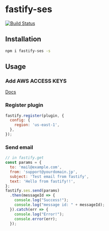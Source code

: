 # fastify-ses
[![Build Status](https://travis-ci.org/g0tt/fastify-ses.svg?branch=master)](https://travis-ci.org/g0tt/fastify-ses)
## Installation
```bash
npm i fastify-ses -s
```

## Usage
### Add AWS ACCESS KEYS
[Docs](https://docs.aws.amazon.com/sdk-for-javascript/v2/developer-guide/loading-node-credentials-shared.html)

### Register plugin
```javascript
fastify.register(plugin, {
  config: {
    region: 'us-east-1',
  },
});
```

### Send email
```javascript
// in fastify.get
const params = {
  to: 'mail@example.com',
  from: 'support@yourdomain.jp',
  subject: 'Test email from fastify',
  text: 'Hello from fastify!!',
};
fastify.ses.send(params)
  .then(messageId => {
    console.log("Success!");
    console.log("message id: " + messageId);
  }).catch(err => {
    console.log("Error!");
    console.error(err);
  });
```
